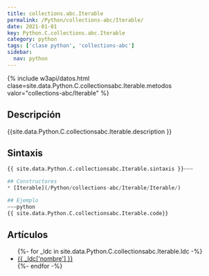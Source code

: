 ```yaml
---
title: collections.abc.Iterable
permalink: /Python/collections-abc/Iterable/
date: 2021-01-01
key: Python.C.collections.abc.Iterable
category: python
tags: ['clase python', 'collections-abc']
sidebar: 
  nav: python
---
```


{% include w3api/datos.html clase=site.data.Python.C.collectionsabc.Iterable.metodos valor="collections-abc/Iterable" %}

## Descripción
{{site.data.Python.C.collectionsabc.Iterable.description }}

## Sintaxis
~~~python
{{ site.data.Python.C.collectionsabc.Iterable.sintaxis }}~~~

## Constructores
* [Iterable](/Python/collections-abc/Iterable/Iterable/)

## Ejemplo
~~~python
{{ site.data.Python.C.collectionsabc.Iterable.code}}
~~~

## Artículos
<ul>
{%- for _ldc in site.data.Python.C.collectionsabc.Iterable.ldc -%}
   <li>
       <a href="{{_ldc['url'] }}">{{ _ldc['nombre'] }}</a>
   </li>
{%- endfor -%}
</ul>
